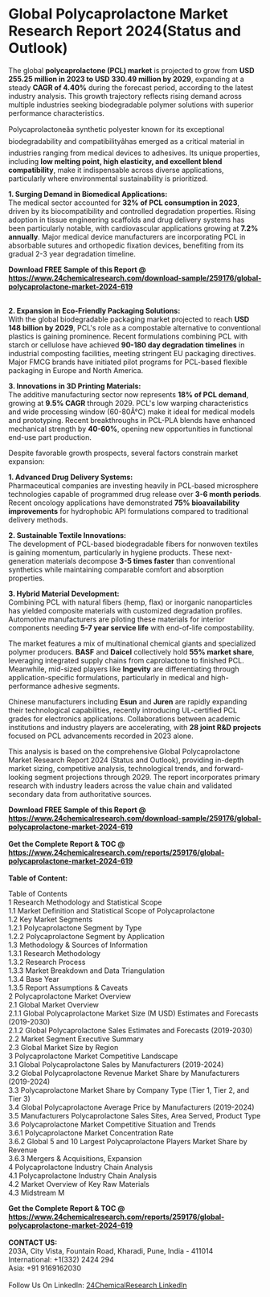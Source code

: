 <h1>Global Polycaprolactone Market Research Report 2024(Status and Outlook)</h1><p>The global <strong>polycaprolactone (PCL) market</strong> is projected to grow from <strong>USD 255.25 million in 2023 to USD 330.49 million by 2029</strong>, expanding at a steady <strong>CAGR of 4.40%</strong> during the forecast period, according to the latest industry analysis. This growth trajectory reflects rising demand across multiple industries seeking biodegradable polymer solutions with superior performance characteristics.</p><p>Polycaprolactoneâa synthetic polyester known for its exceptional biodegradability and compatibilityâhas emerged as a critical material in industries ranging from medical devices to adhesives. Its unique properties, including <strong>low melting point, high elasticity, and excellent blend compatibility</strong>, make it indispensable across diverse applications, particularly where environmental sustainability is prioritized.</p><p><strong>1. Surging Demand in Biomedical Applications:</strong><br>
The medical sector accounted for <strong>32% of PCL consumption in 2023</strong>, driven by its biocompatibility and controlled degradation properties. Rising adoption in tissue engineering scaffolds and drug delivery systems has been particularly notable, with cardiovascular applications growing at <strong>7.2% annually</strong>. Major medical device manufacturers are incorporating PCL in absorbable sutures and orthopedic fixation devices, benefiting from its gradual 2-3 year degradation timeline.</p><div><b>Download FREE Sample of this Report @ 
            <a href="https://www.24chemicalresearch.com/download-sample/259176/global-polycaprolactone-market-2024-619">
            https://www.24chemicalresearch.com/download-sample/259176/global-polycaprolactone-market-2024-619</a></b></div><br><p><strong>2. Expansion in Eco-Friendly Packaging Solutions:</strong><br>
With the global biodegradable packaging market projected to reach <strong>USD 148 billion by 2029</strong>, PCL's role as a compostable alternative to conventional plastics is gaining prominence. Recent formulations combining PCL with starch or cellulose have achieved <strong>90-180 day degradation timelines</strong> in industrial composting facilities, meeting stringent EU packaging directives. Major FMCG brands have initiated pilot programs for PCL-based flexible packaging in Europe and North America.</p><p><strong>3. Innovations in 3D Printing Materials:</strong><br>
The additive manufacturing sector now represents <strong>18% of PCL demand</strong>, growing at <strong>9.5% CAGR</strong> through 2029. PCL's low warping characteristics and wide processing window (60-80Â°C) make it ideal for medical models and prototyping. Recent breakthroughs in PCL-PLA blends have enhanced mechanical strength by <strong>40-60%</strong>, opening new opportunities in functional end-use part production.</p><p>Despite favorable growth prospects, several factors constrain market expansion:</p><p><strong>1. Advanced Drug Delivery Systems:</strong><br>
Pharmaceutical companies are investing heavily in PCL-based microsphere technologies capable of programmed drug release over <strong>3-6 month periods</strong>. Recent oncology applications have demonstrated <strong>75% bioavailability improvements</strong> for hydrophobic API formulations compared to traditional delivery methods.</p><p><strong>2. Sustainable Textile Innovations:</strong><br>
The development of PCL-based biodegradable fibers for nonwoven textiles is gaining momentum, particularly in hygiene products. These next-generation materials decompose <strong>3-5 times faster</strong> than conventional synthetics while maintaining comparable comfort and absorption properties.</p><p><strong>3. Hybrid Material Development:</strong><br>
Combining PCL with natural fibers (hemp, flax) or inorganic nanoparticles has yielded composite materials with customized degradation profiles. Automotive manufacturers are piloting these materials for interior components needing <strong>5-7 year service life</strong> with end-of-life compostability.</p><p>The market features a mix of multinational chemical giants and specialized polymer producers. <strong>BASF</strong> and <strong>Daicel</strong> collectively hold <strong>55% market share</strong>, leveraging integrated supply chains from caprolactone to finished PCL. Meanwhile, mid-sized players like <strong>Ingevity</strong> are differentiating through application-specific formulations, particularly in medical and high-performance adhesive segments.</p><p>Chinese manufacturers including <strong>Esun</strong> and <strong>Juren</strong> are rapidly expanding their technological capabilities, recently introducing UL-certified PCL grades for electronics applications. Collaborations between academic institutions and industry players are accelerating, with <strong>28 joint R&amp;D projects</strong> focused on PCL advancements recorded in 2023 alone.</p><p>This analysis is based on the comprehensive Global Polycaprolactone Market Research Report 2024 (Status and Outlook), providing in-depth market sizing, competitive analysis, technological trends, and forward-looking segment projections through 2029. The report incorporates primary research with industry leaders across the value chain and validated secondary data from authoritative sources.</p><div><b>Download FREE Sample of this Report @ 
            <a href="https://www.24chemicalresearch.com/download-sample/259176/global-polycaprolactone-market-2024-619">
            https://www.24chemicalresearch.com/download-sample/259176/global-polycaprolactone-market-2024-619</a></b></div><br><div><b>Get the Complete Report & TOC @ 
            <a href="https://www.24chemicalresearch.com/reports/259176/global-polycaprolactone-market-2024-619">
            https://www.24chemicalresearch.com/reports/259176/global-polycaprolactone-market-2024-619</a></b></div><br>
            <b>Table of Content:</b><p>Table of Contents<br />
1 Research Methodology and Statistical Scope<br />
1.1 Market Definition and Statistical Scope of Polycaprolactone<br />
1.2 Key Market Segments<br />
1.2.1 Polycaprolactone Segment by Type<br />
1.2.2 Polycaprolactone Segment by Application<br />
1.3 Methodology & Sources of Information<br />
1.3.1 Research Methodology<br />
1.3.2 Research Process<br />
1.3.3 Market Breakdown and Data Triangulation<br />
1.3.4 Base Year<br />
1.3.5 Report Assumptions & Caveats<br />
2 Polycaprolactone Market Overview<br />
2.1 Global Market Overview<br />
2.1.1 Global Polycaprolactone Market Size (M USD) Estimates and Forecasts (2019-2030)<br />
2.1.2 Global Polycaprolactone Sales Estimates and Forecasts (2019-2030)<br />
2.2 Market Segment Executive Summary<br />
2.3 Global Market Size by Region<br />
3 Polycaprolactone Market Competitive Landscape<br />
3.1 Global Polycaprolactone Sales by Manufacturers (2019-2024)<br />
3.2 Global Polycaprolactone Revenue Market Share by Manufacturers (2019-2024)<br />
3.3 Polycaprolactone Market Share by Company Type (Tier 1, Tier 2, and Tier 3)<br />
3.4 Global Polycaprolactone Average Price by Manufacturers (2019-2024)<br />
3.5 Manufacturers Polycaprolactone Sales Sites, Area Served, Product Type<br />
3.6 Polycaprolactone Market Competitive Situation and Trends<br />
3.6.1 Polycaprolactone Market Concentration Rate<br />
3.6.2 Global 5 and 10 Largest Polycaprolactone Players Market Share by Revenue<br />
3.6.3 Mergers & Acquisitions, Expansion<br />
4 Polycaprolactone Industry Chain Analysis<br />
4.1 Polycaprolactone Industry Chain Analysis<br />
4.2 Market Overview of Key Raw Materials<br />
4.3 Midstream M</p><div><b>Get the Complete Report & TOC @ 
            <a href="https://www.24chemicalresearch.com/reports/259176/global-polycaprolactone-market-2024-619">
            https://www.24chemicalresearch.com/reports/259176/global-polycaprolactone-market-2024-619</a></b></div><br><b>CONTACT US:</b><br>
            203A, City Vista, Fountain Road, Kharadi, Pune, India - 411014<br>
            International: +1(332) 2424 294<br>
            Asia: +91 9169162030 <br><br>
            Follow Us On LinkedIn: <a href="https://www.linkedin.com/company/24chemicalresearch/">24ChemicalResearch LinkedIn</a>